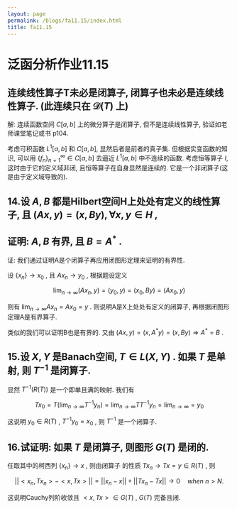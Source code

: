 ```yaml
---
layout: page
permalink: /blogs/fa11.15/index.html
title: fa11.15
---
```


<!-- # 泛函分析作业11.15

## 连续线性算子T未必是闭算子，闭算子也未必是连续线性算子。（此连续只在 $\mathcal D (T)$ 上）

解：连续函数空间 $C[a,b]$ 上的微分算子是闭算子，但不是连续线性算子，验证如老师课堂笔记或书p104。

考虑可积函数 $L^1[a,b]$ 和 $C[a,b]$ ，显然后者是前者的真子集。但根据实变函数的知识，可以用 $\{f_n\}_{n=1}^\infty\in C[a,b]$ 去逼近 $L^1[a,b]$ 中不连续的函数。考虑恒等算子 $I$ ，这时由于它的定义域非闭，且恒等算子在自身显然是连续的。它是一个非闭算子（这是由于定义域导致的）。

## 14.设 $A,B$ 都是Hilbert空间H上处处有定义的线性算子，且 $(Ax,y)=(x,By),\forall x,y\in H$ ,

## 证明： $A,B$ 有界，且 $B=A^*$ 。

证：我们通过证明A是个闭算子再应用闭图形定理来证明的有界性。

设 $\{x_n\}\to x_0$ ，且 $Ax_n\to y_0$ ，根据题设定义

$$
\lim_{n\to\infty}(Ax_n,y)=(y_0,y)=(x_0,By)=(Ax_0,y)
$$

则有 $\lim_{n\to\infty}Ax_n=Ax_0=y$ 。则说明A是X上处处有定义的闭算子，再根据闭图形定理A是有界算子。

类似的我们可以证明B也是有界的。又由 $(Ax,y)=(x,A^*y)=(x,By)\Rightarrow A^*=B$ 。

## 15.设 $X,Y$ 是Banach空间， $T\in L(X,Y)$ 。如果 $T$ 是单射，则 $T^{-1}$ 是闭算子。

显然$T^{-1}(R(T))$是一个即单且满的映射。我们有
$$
Tx_0=T\left(\lim_{n\to\infty}T^{-1}y_n\right)=\lim_{n\to\infty}TT^{-1}y_n=\lim_{n\to\infty}=y_0
$$
这说明$y_o\in R(T)$，$T^{-1}y_0=x_0$，则$T^{-1}$是一个闭算子。

## 16.试证明：如果$T$是闭算子，则图形$G(T)$是闭的。

任取其中的柯西列$\{x_n\}\to x$，则由闭算子 的性质$Tx_n\to Tx=y\in R(T)$，则
$$
||<x_n,Tx_n>-<x,Tx>||=||x_n-x||+||Tx_n-Tx||\to 0\quad when\ n>N.
$$
这说明Cachy列阶收敛且$<x,Tx>\in G(T)$，$G(T)$完备且闭。
 -->


# 泛函分析作业11.15

## 连续线性算子T未必是闭算子, 闭算子也未必是连续线性算子. (此连续只在 $\mathcal D (T)$ 上) 

解: 连续函数空间 $C[a,b]$ 上的微分算子是闭算子, 但不是连续线性算子, 验证如老师课堂笔记或书 p104.

考虑可积函数 $L^1[a,b]$ 和 $C[a,b]$, 显然后者是前者的真子集. 但根据实变函数的知识, 可以用 $\{f_n\}_{n=1}^\infty\in C[a,b]$ 去逼近 $L^1[a,b]$ 中不连续的函数. 考虑恒等算子 $I$, 这时由于它的定义域非闭, 且恒等算子在自身显然是连续的. 它是一个非闭算子(这是由于定义域导致的).

## 14.设 $A,B$ 都是Hilbert空间H上处处有定义的线性算子, 且 $(Ax,y)=(x,By),\forall x,y\in H$ ,

## 证明: $A,B$ 有界, 且 $B=A^*$ .

证: 我们通过证明A是个闭算子再应用闭图形定理来证明的有界性.

设 $\{x_n\}\to x_0$ , 且 $Ax_n\to y_0$ , 根据题设定义

$$
\lim_{n\to\infty}(Ax_n,y)=(y_0,y)=(x_0,By)=(Ax_0,y)
$$

则有 $\lim_{n\to\infty}Ax_n=Ax_0=y$ . 则说明A是X上处处有定义的闭算子, 再根据闭图形定理A是有界算子.

类似的我们可以证明B也是有界的. 又由 $(Ax,y)=(x,A^*y)=(x,By) \Rightarrow A^*=B$ .

## 15.设 $X,Y$ 是Banach空间, $T\in L(X,Y)$ . 如果 $T$ 是单射, 则 $T^{-1}$ 是闭算子.

显然 $T^{-1}(R(T))$ 是一个即单且满的映射. 我们有

$$
Tx_0=T\left(\lim_{n\to\infty}T^{-1}y_n\right)=\lim_{n\to\infty}TT^{-1}y_n=\lim_{n\to\infty}=y_0
$$

这说明 $y_0\in R(T)$ , $T^{-1}y_0=x_0$ , 则 $T^{-1}$ 是一个闭算子.

## 16.试证明: 如果 $T$ 是闭算子, 则图形 $G(T)$ 是闭的.

任取其中的柯西列 $\{x_n\}\to x$ , 则由闭算子 的性质 $Tx_n\to Tx=y\in R(T)$ , 则

$$
||<x_n,Tx_n>-<x,Tx>||=||x_n-x||+||Tx_n-Tx||\to 0\quad when\ n>N.
$$

这说明Cauchy列阶收敛且 $<x,Tx>\in G(T)$ , $G(T)$ 完备且闭.